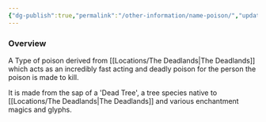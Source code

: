 ```yaml
---
{"dg-publish":true,"permalink":"/other-information/name-poison/","updated":"2025-08-11T11:53:32.222+01:00"}
---
```



### Overview
A Type of poison derived from [[Locations/The Deadlands\|The Deadlands]] which acts as an incredibly fast acting and deadly poison for the person the poison is made to kill. 

It is made from the sap of a 'Dead Tree', a tree species native to [[Locations/The Deadlands\|The Deadlands]] and various enchantment magics and glyphs.
